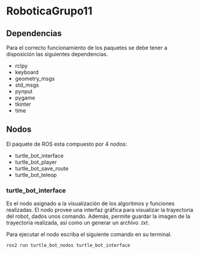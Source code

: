 # RoboticaGrupo11

<h2> Dependencias </h2>

Para el correcto funcionamiento de los paquetes se debe tener a disposición las siguientes dependencias.
<ul> 
  <li>rclpy</li>
  <li>keyboard</li>
  <li>geometry_msgs</li>
  <li>std_msgs</li>
  <li>pynput</li>
  <li>pygame</li>
  <li>tkinter</li>
  <li>time</li>
</ul>

## Nodos

El paquete de ROS esta compuesto por 4 nodos:
- turtle_bot_interface
- turtle_bot_player
- turtle_bot_save_route
- turtle_bot_teleop

### turtle_bot_interface

Es el nodo asignado a la visualización de los algoritmos y funciones realizadas. El nodo provee una interfaz gráfica para visualizar la trayectoria del robot, dados unos comando. Además, permite guardar la imagen de la trayectoria realizada, así como un generar un archivo *.txt*.

Para ejecutar el nodo escriba el siguiente comando en su terminal.

<code>ros2 run turtle_bot_nodos turtle_bot_interface </code>
